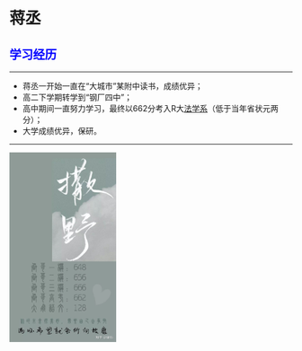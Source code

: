 # 蒋丞

## <font color="blue">学习经历</font>

------

* 蒋丞一开始一直在“大城市”某附中读书，成绩优异；
* 高二下学期转学到“钢厂四中”；
* 高中期间一直努力学习，最终以662分考入R大[法学系](https://baike.baidu.com/item/法学系/14136190)（低于当年省状元两分）；
* 大学成绩优异，保研。

------
<img src="images/蒋丞成绩.jpg" style="zoom: 33%;" />


